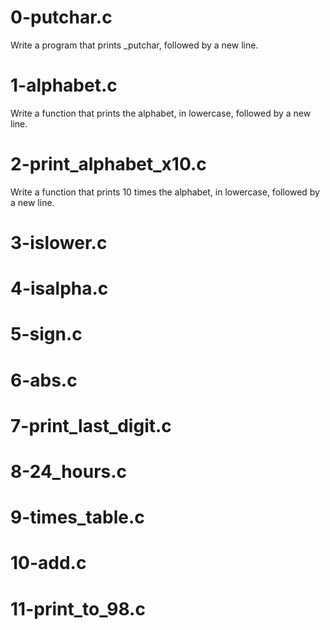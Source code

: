 # 0-putchar.c
Write a program that prints _putchar, followed by a new line.

# 1-alphabet.c
Write a function that prints the alphabet, in lowercase, followed by a new line.

# 2-print_alphabet_x10.c
Write a function that prints 10 times the alphabet, in lowercase, followed by a new line.

# 3-islower.c

# 4-isalpha.c

# 5-sign.c

# 6-abs.c

# 7-print_last_digit.c

# 8-24_hours.c

# 9-times_table.c

# 10-add.c

# 11-print_to_98.c

